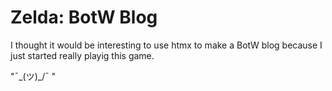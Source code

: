 # Zelda: BotW Blog
I thought it would be interesting to use htmx to make a BotW blog because I just started really playig this game.

"¯\_(ツ)_/¯ "
